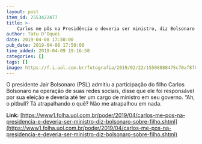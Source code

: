 ```yaml
---
layout: post
item_id: 2553422477
title: >-
    Carlos me pôs na Presidência e deveria ser ministro, diz Bolsonaro sobre filho
author: Tatu D'Oquei
date: 2019-04-08 17:50:00
pub_date: 2019-04-08 17:50:00
time_added: 2019-04-09 19:16:58
categories: []
tags: []
image: https://f.i.uol.com.br/fotografia/2019/02/22/15508888475c70af8f8e7b0_1550888847_3x2_lg.jpg
---
```


O presidente Jair Bolsonaro (PSL) admitiu a participação do filho Carlos Bolsonaro na operação de suas redes sociais, disse que ele foi responsável por sua eleição e deveria até ter um cargo de ministro em seu governo. “Ah, o pitbull? Tá atrapalhando o quê? Não me atrapalhou em nada.

**Link:** [https://www1.folha.uol.com.br/poder/2019/04/carlos-me-pos-na-presidencia-e-deveria-ser-ministro-diz-bolsonaro-sobre-filho.shtml](https://www1.folha.uol.com.br/poder/2019/04/carlos-me-pos-na-presidencia-e-deveria-ser-ministro-diz-bolsonaro-sobre-filho.shtml)

